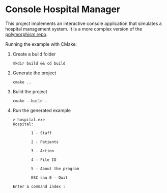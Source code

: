 # Console Hospital Manager

This project implements an interactive console application that simulates a hospital management system. It is a more complex version of the [polymorphism repo](https://github.com/iulian-stan/polymorphism).

Running the example with CMake:

1. Create a build folder
    ```
    mkdir build && cd build
    ```

2. Generate the project
    ```
    cmake ..
    ```

3. Build the project
    ```
    cmake --build .
    ```

4. Run the generated example
    ```
    > hospital.exe
    Hospital:

            1 - Staff

            2 - Patients

            3 - Action

            4 - File IO

            5 - About the program

            ESC sau 0 - Quit

    Enter a command index :
    ```

